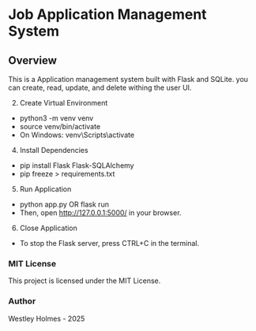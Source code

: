 # Job Application Management System
## Overview
This is a Application management system built with Flask and SQLite. you can create, read, update, and delete withing the user UI.

2. Create Virtual Environment
- python3 -m venv venv
- source venv/bin/activate
- On Windows: venv\Scripts\activate

4. Install Dependencies
- pip install Flask Flask-SQLAlchemy
- pip freeze > requirements.txt

5. Run Application
- python app.py OR flask run
- Then, open http://127.0.0.1:5000/ in your browser.

6. Close Application
- To stop the Flask server, press CTRL+C in the terminal.

### MIT License
This project is licensed under the MIT License.

### Author
Westley Holmes - 2025
